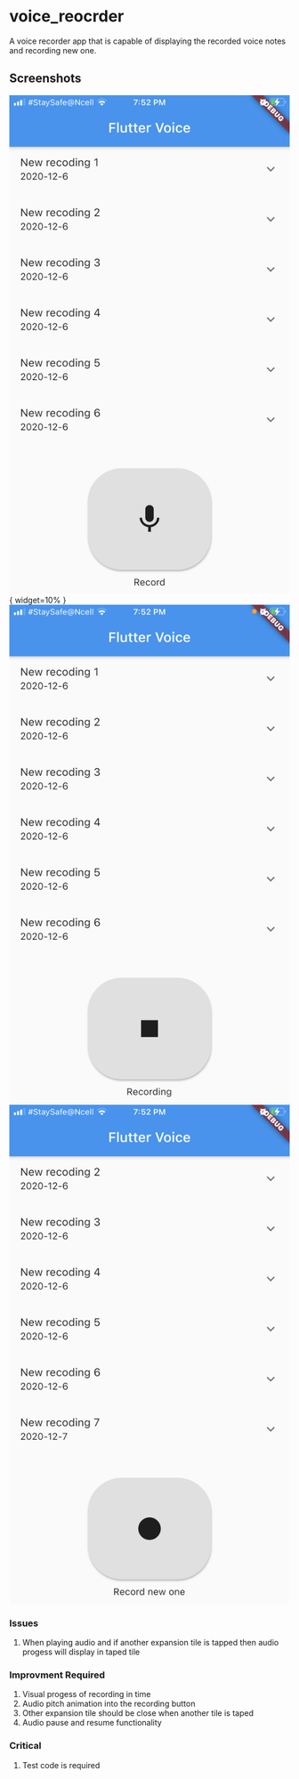 # voice_reocrder

A voice recorder app that is capable of displaying the recorded voice notes  
and recording new one.

## Screenshots

![Initial Screen](/assets/screenshots/IMG_1628.PNG) { widget=10% }
![Recording Screen](/assets/screenshots/IMG_1629.PNG)
![Recording Complete Screen](/assets/screenshots/IMG_1630.PNG)

### Issues

1. When playing audio and if another expansion tile is tapped then audio progess will display in taped tile

### Improvment Required

1. Visual progess of recording in time
2. Audio pitch animation into the recording button
3. Other expansion tile should be close when another tile is taped
4. Audio pause and resume functionality

### Critical

1. Test code is required
